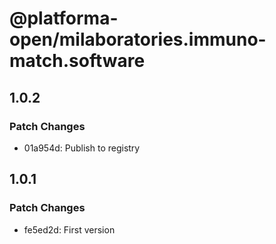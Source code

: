 # @platforma-open/milaboratories.immuno-match.software

## 1.0.2

### Patch Changes

- 01a954d: Publish to registry

## 1.0.1

### Patch Changes

- fe5ed2d: First version
